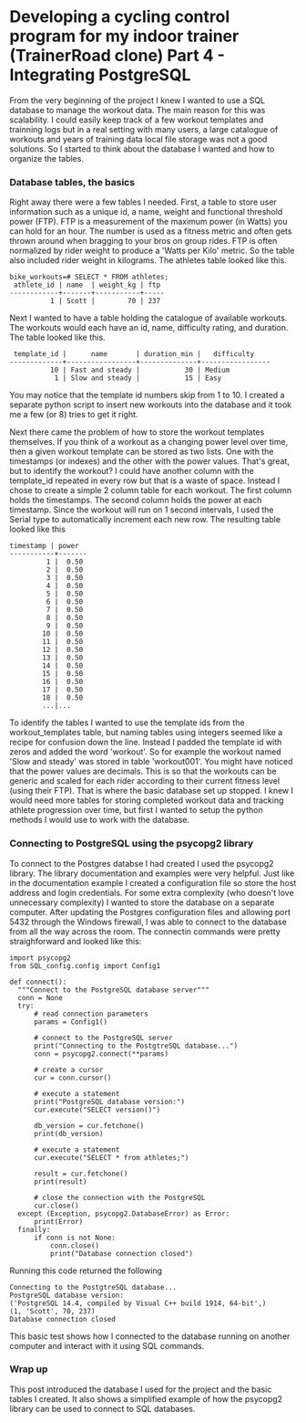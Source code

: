 # Developing a cycling control program for my indoor trainer (TrainerRoad clone) Part 4 - Integrating PostgreSQL
From the very beginning of the project I knew I wanted to use a SQL database to manage the workout data. The main reason for this was scalability. I could easily keep track of a few workout templates and trainning logs but in a real setting with many users, a large catalogue of workouts and years of training data local file storage was not a good solutions. 
So I started to think about the database I wanted and how to organize the tables. 

### Database tables, the basics
Right away there were a few tables I needed. First, a table to store user information such as a unique id, a name, weight and functional threshold power (FTP). FTP is a measurement of the maximum power (in Watts) you can hold for an hour. The number is used as a fitness metric and often gets thrown around when bragging to your bros on group rides.
FTP is often normalized by rider weight to produce a 'Watts per Kilo' metric. So the table also included rider weight in kilograms. The athletes table looked like this. 

```
bike_workouts=# SELECT * FROM athletes;
 athlete_id | name  | weight_kg | ftp
------------+-------+-----------+-----
          1 | Scott |        70 | 237
```

Next I wanted to have a table holding the catalogue of available workouts. The workouts would each have an id, name, difficulty rating, and duration.
The table looked like this.
```
 template_id |      name       | duration_min |   difficulty
-------------+-----------------+--------------+-----------------
          10 | Fast and steady |           30 | Medium
           1 | Slow and steady |           15 | Easy
```
You may notice that the template id numbers skip from 1 to 10. I created a separate python script to insert new workouts into the database and it took me a few (or 8) tries to get it right.

Next there came the problem of how to store the workout templates themselves. If you think of a workout as a changing power level over time, then a given workout template can be stored as two lists. One with the timestamps (or indexes) and the other with the power values.
That's great, but to identify the workout? I could have another column with the template_id repeated in every row but that is a waste of space. Instead I chose to create a simple 2 column table for each workout. 
The first column holds the timestamps. The second column holds the power at each timestamp. Since the workout will run on 1 second intervals, I used the Serial type to automatically increment each new row.
The resulting table looked like this
```
timestamp | power
-----------+-------
         1 |  0.50
         2 |  0.50
         3 |  0.50
         4 |  0.50
         5 |  0.50
         6 |  0.50
         7 |  0.50
         8 |  0.50
         9 |  0.50
        10 |  0.50
        11 |  0.50
        12 |  0.50
        13 |  0.50
        14 |  0.50
        15 |  0.50
        16 |  0.50
        17 |  0.50
        18 |  0.50
        ...|...
  ```
  To identify the tables I wanted to use the template ids from the workout_templates table, but naming tables using integers seemed like a recipe for confusion down the line. 
  Instead I padded the template id with zeros and added the word 'workout'. So for example the workout named 'Slow and steady' was stored in table 'workout001'. 
  You might have noticed that the power values are decimals. This is so that the workouts can be generic and scaled for each rider according to their current fitness level (using their FTP).
  That is where the basic database set up stopped. I knew I would need more tables for storing completed workout data and tracking athlete progression over time, but first I wanted to setup the python methods I would use to work with the database. 
  
  ### Connecting to PostgreSQL using the psycopg2 library
  To connect to the Postgres databse I had created I used the psycopg2 library. The library documentation and examples were very helpful. Just like in the documentation example I created a configuration file so store the host address and login credentials. 
  For some extra complexity (who doesn't love unnecessary complexity) I wanted to store the database on a separate computer. After updating the Postgres configuration files and allowing port 5432 through the Windows firewall, I was able to connect to the database from all the way across the room.
  The connectin commands were pretty straighforward and looked like this:
  ```
import psycopg2
from SQL_config.config import Config1

def connect():
    """Connect to the PostgreSQL database server"""
    conn = None
    try:
        # read connection parameters
        params = Config1()

        # connect to the PostgreSQL server
        print("Connecting to the PostgtreSQL database...")
        conn = psycopg2.connect(**params)

        # create a cursor
        cur = conn.cursor()

        # execute a statement
        print("PostgreSQL database version:")
        cur.execute("SELECT version()")

        db_version = cur.fetchone()
        print(db_version)

        # execute a statement
        cur.execute("SELECT * from athletes;")

        result = cur.fetchone()
        print(result)

        # close the connection with the PostgreSQL
        cur.close()
    except (Exception, psycopg2.DatabaseError) as Error:
        print(Error)
    finally:
        if conn is not None:
            conn.close()
            print("Database connection closed")
  ```
  Running this code returned the following
  ```
Connecting to the PostgtreSQL database...
PostgreSQL database version:
('PostgreSQL 14.4, compiled by Visual C++ build 1914, 64-bit',)
(1, 'Scott', 70, 237)
Database connection closed
  ```
This basic test shows how I connected to the database running on another computer and interact with it using SQL commands. 

### Wrap up
This post introduced the database I used for the project and the basic tables I created. It also shows a simplified example of how the psycopg2 library can be used to connect to SQL databases.
  

